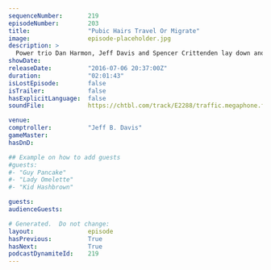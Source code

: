 ```yaml
---
sequenceNumber:       219
episodeNumber:        203
title:                "Pubic Hairs Travel Or Migrate"
image:                episode-placeholder.jpg
description: >
  Power trio Dan Harmon, Jeff Davis and Spencer Crittenden lay down another classic episode of Harmon. Watch the video at harmontown.com/live
showDate:             
releaseDate:          "2016-07-06 20:37:00Z"
duration:             "02:01:43"
isLostEpisode:        false
isTrailer:            false
hasExplicitLanguage:  false
soundFile:            https://chtbl.com/track/E2288/traffic.megaphone.fm/STA6294944934.mp3?updated=1560189832

venue:                
comptroller:          "Jeff B. Davis"
gameMaster:           
hasDnD:               

## Example on how to add guests
#guests:
#- "Guy Pancake"
#- "Lady Omelette"
#- "Kid Hashbrown"

guests:
audienceGuests:

# Generated.  Do not change:
layout:               episode
hasPrevious:          True
hasNext:              True
podcastDynamiteId:    219
---
```


